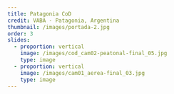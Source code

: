 ```yaml
---
title: Patagonia CoD
credit: VABA - Patagonia, Argentina
thumbnail: /images/portada-2.jpg
order: 3
slides:
  - proportion: vertical
    image: /images/cod_cam02-peatonal-final_05.jpg
    type: image
  - proportion: vertical
    image: /images/cam01_aerea-final_03.jpg
    type: image
---
```


